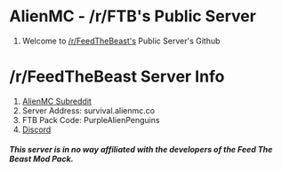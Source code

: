 <h1>AlienMC - /r/FTB's Public Server</h1>
<ol>
  <li>Welcome to <a href="http://www.reddit.com/r/feedthebeast">/r/FeedTheBeast's</a> Public Server's Github</li>
</ol>
<h1>/r/FeedTheBeast Server Info</h1>
<ol>
  <li><a href="http://www.reddit.com/r/AlienMC">AlienMC Subreddit</a></li>
  <li>Server Address: survival.alienmc.co</li>
  <li>FTB Pack Code: PurpleAlienPenguins</li>
  <li><a href="https://discord.gg/0i6AkK1JH32YQzFF">Discord</a></li>
  <!--<li>Website: http://alienmc.co/</li>
  <li>Slack: http://alienmc.co/slack/</li>
  <li>Github: https://github.com/AlienMC</li>-->
</ol>
<h5>This server is in no way affiliated with the developers of the Feed The Beast Mod Pack.</h5>

